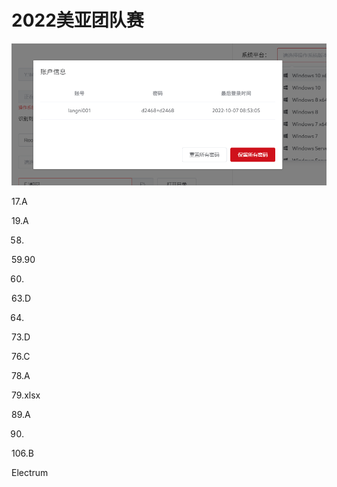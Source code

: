 # 2022美亚团队赛

![Untitled](2022美亚团队赛%20attachments/Untitled.png)

17.A

19.A

58.

59.90

60.

63.D

64.

73.D

76.C

78.A

79.xlsx

89.A

90.

106.B

Electrum